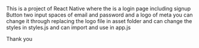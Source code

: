 This is a project of React Native where the is a login page including signup Button two input spaces of email and password and a logo of meta you can change it 
through replacing the logo file in asset folder and can change the styles in styles.js and can import and use in app.js


Thank you
